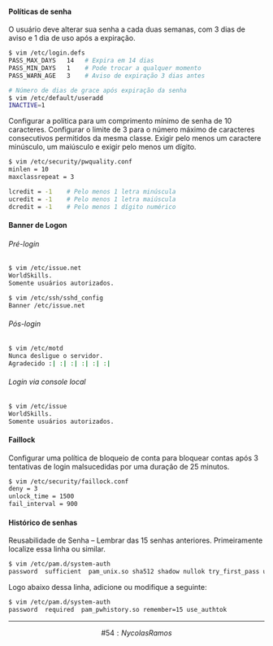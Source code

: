 #### Políticas de senha
O usuário deve alterar sua senha a cada duas semanas, com 3 dias de aviso e 1 dia de uso após a expiração.
```sh
$ vim /etc/login.defs
PASS_MAX_DAYS   14   # Expira em 14 dias
PASS_MIN_DAYS   1    # Pode trocar a qualquer momento
PASS_WARN_AGE   3    # Aviso de expiração 3 dias antes

# Número de dias de grace após expiração da senha
$ vim /etc/default/useradd
INACTIVE=1
```

Configurar a política para um comprimento mínimo de senha de 10 caracteres. Configurar o limite de 3 para o número máximo de caracteres consecutivos permitidos da mesma classe. Exigir pelo menos um caractere minúsculo, um maiúsculo e exigir pelo menos um dígito.
```sh
$ vim /etc/security/pwquality.conf
minlen = 10
maxclassrepeat = 3

lcredit = -1    # Pelo menos 1 letra minúscula
ucredit = -1    # Pelo menos 1 letra maiúscula
dcredit = -1    # Pelo menos 1 dígito numérico
```
#### Banner de Logon
###### Pré-login
```sh
$ vim /etc/issue.net
WorldSkills.
Somente usuários autorizados.

$ vim /etc/ssh/sshd_config
Banner /etc/issue.net
```
###### Pós-login
```sh
$ vim /etc/motd
Nunca desligue o servidor.
Agradecido :| :| :| :| :| :|
```
###### Login via console local
```sh
$ vim /etc/issue
WorldSkills.
Somente usuários autorizados.
```
#### Faillock
Configurar uma política de bloqueio de conta para bloquear contas após 3 tentativas de login malsucedidas por uma duração de 25 minutos.
```sh
$ vim /etc/security/faillock.conf
deny = 3
unlock_time = 1500
fail_interval = 900
```
#### Histórico de senhas
Reusabilidade de Senha – Lembrar das 15 senhas anteriores. Primeiramente localize essa linha ou similar.
```sh
$ vim /etc/pam.d/system-auth
password  sufficient  pam_unix.so sha512 shadow nullok try_first_pass use_authtok
```

Logo abaixo dessa linha, adicione ou modifique  a seguinte:
```sh
$ vim /etc/pam.d/system-auth
password  required  pam_pwhistory.so remember=15 use_authtok
```
***
$$\#54 : Nycolas Ramos$$